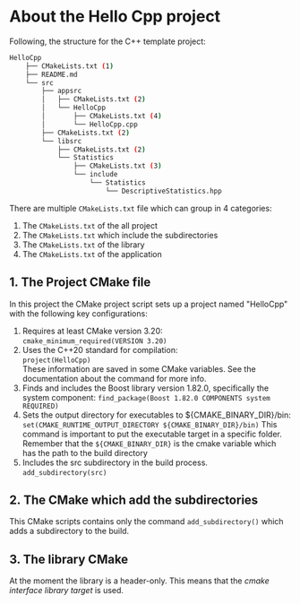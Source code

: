 # About the Hello Cpp project

Following, the structure for the C++ template project:

```bash
HelloCpp
    ├── CMakeLists.txt (1)
    ├── README.md
    └── src
        ├── appsrc 
        │   ├── CMakeLists.txt (2)
        │   └── HelloCpp
        │       ├── CMakeLists.txt (4)
        │       └── HelloCpp.cpp
        ├── CMakeLists.txt (2)
        └── libsrc
            ├── CMakeLists.txt (2)
            └── Statistics
                ├── CMakeLists.txt (3)
                └── include
                    └── Statistics
                        └── DescriptiveStatistics.hpp
```

There are multiple `CMakeLists.txt` file which can group in 4 categories:

1. The `CMakeLists.txt` of the all project
2. The `CMakeLists.txt` which include the subdirectories
3. The `CMakeLists.txt` of the library
4. The `CMakeLists.txt` of the application

## 1. The Project CMake file

In this project the CMake project script sets up a project named "HelloCpp" with the following key configurations:

1. Requires at least CMake version 3.20:  
   `cmake_minimum_required(VERSION 3.20)`
2. Uses the C++20 standard for compilation:  
   `project(HelloCpp)`  
   These information are saved in some CMake variables. See the documentation about the command for more info.
3. Finds and includes the Boost library version 1.82.0, specifically the system component:
   `find_package(Boost 1.82.0 COMPONENTS system REQUIRED)`  
4. Sets the output directory for executables to ${CMAKE_BINARY_DIR}/bin:
   `set(CMAKE_RUNTIME_OUTPUT_DIRECTORY ${CMAKE_BINARY_DIR}/bin)`
   This command is important to put the executable target in a specific folder. Remember that the `${CMAKE_BINARY_DIR}` is the cmake variable which has the path to the build directory
5. Includes the src subdirectory in the build process.
   `add_subdirectory(src)`

## 2. The CMake which add the subdirectories

This CMake scripts contains only the command `add_subdirectory()` which adds a subdirectory to the build.

## 3. The library CMake

At the moment the library is a header-only. This means that the _cmake interface library target_ is used.
